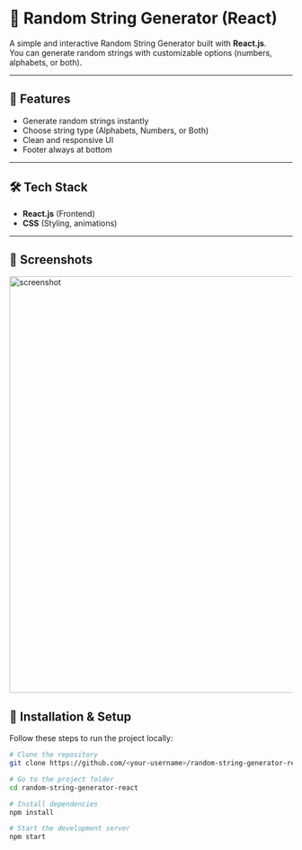 # 🎲 Random String Generator (React)

A simple and interactive Random String Generator built with **React.js**.  
You can generate random strings with customizable options (numbers, alphabets, or both).  

---

## 🚀 Features

- Generate random strings instantly  
- Choose string type (Alphabets, Numbers, or Both)  
- Clean and responsive UI  
- Footer always at bottom  

---

## 🛠️ Tech Stack

- **React.js** (Frontend)  
- **CSS** (Styling, animations)  

---


## 📸 Screenshots
<img width="946" height="741" alt="screenshot" src="https://github.com/user-attachments/assets/f0562d86-48d6-443b-ba59-77575f552040" />


## 📂 Installation & Setup

Follow these steps to run the project locally:

```bash
# Clone the repository
git clone https://github.com/<your-username>/random-string-generator-react.git

# Go to the project folder
cd random-string-generator-react

# Install dependencies
npm install

# Start the development server
npm start
